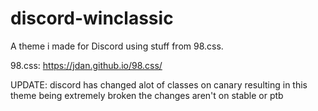 # discord-winclassic
A theme i made for Discord using stuff from 98.css.

98.css: https://jdan.github.io/98.css/

UPDATE: discord has changed alot of classes on canary resulting in this theme being extremely broken
the changes aren't on stable or ptb
